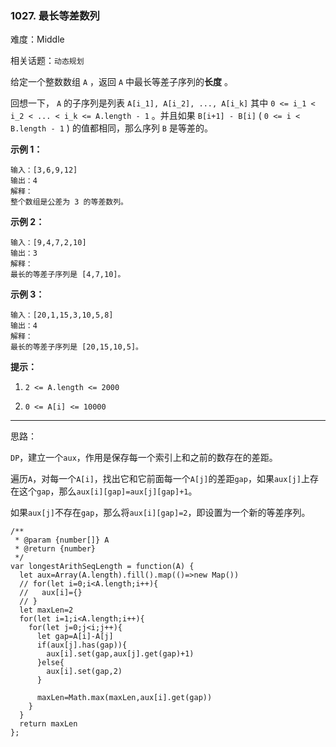 ### 1027. 最长等差数列

难度：Middle

相关话题：`动态规划`

给定一个整数数组 `A` ，返回  `A` 中最长等差子序列的**长度** 。



回想一下， `A` 的子序列是列表 `A[i_1], A[i_2], ..., A[i_k]`  其中 `0 <= i_1 < i_2 < ... < i_k <= A.length - 1` 。并且如果 `B[i+1] - B[i]` ( `0 <= i < B.length - 1` ) 的值都相同，那么序列 `B` 是等差的。







**示例 1：** 



```
输入：[3,6,9,12]
输出：4
解释：
整个数组是公差为 3 的等差数列。
```


**示例 2：** 



```
输入：[9,4,7,2,10]
输出：3
解释：
最长的等差子序列是 [4,7,10]。
```


**示例 3：** 



```
输入：[20,1,15,3,10,5,8]
输出：4
解释：
最长的等差子序列是 [20,15,10,5]。
```






**提示：** 




1.  `2 <= A.length <= 2000` 

2.  `0 <= A[i] <= 10000` 






-----

思路：

`DP`，建立一个`aux`，作用是保存每一个索引上和之前的数存在的差距。

遍历`A`，对每一个`A[i]`，找出它和它前面每一个`A[j]`的差距`gap`，如果`aux[j]`上存在这个`gap`，那么`aux[i][gap]=aux[j][gap]+1`。

如果`aux[j]`不存在`gap`，那么将`aux[i][gap]=2`，即设置为一个新的等差序列。

```
/**
 * @param {number[]} A
 * @return {number}
 */
var longestArithSeqLength = function(A) {
  let aux=Array(A.length).fill().map(()=>new Map())
  // for(let i=0;i<A.length;i++){
  //   aux[i]={}
  // }
  let maxLen=2
  for(let i=1;i<A.length;i++){
    for(let j=0;j<i;j++){
      let gap=A[i]-A[j]
      if(aux[j].has(gap)){
        aux[i].set(gap,aux[j].get(gap)+1)
      }else{
        aux[i].set(gap,2)
      }
      
      maxLen=Math.max(maxLen,aux[i].get(gap))
    }
  }
  return maxLen
};
```

